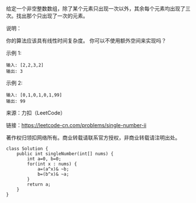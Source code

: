 给定一个非空整数数组，除了某个元素只出现一次以外，其余每个元素均出现了三次。找出那个只出现了一次的元素。

说明：

你的算法应该具有线性时间复杂度。 你可以不使用额外空间来实现吗？

示例 1:
```
输入: [2,2,3,2]
输出: 3
```
示例 2:
```
输入: [0,1,0,1,0,1,99]
输出: 99
```

来源：力扣（LeetCode）

链接：https://leetcode-cn.com/problems/single-number-ii

著作权归领扣网络所有。商业转载请联系官方授权，非商业转载请注明出处。
```
class Solution {
    public int singleNumber(int[] nums) {
        int a=0, b=0;
        for(int x : nums) {
            a=(a^x)& ~b;
            b=(b^x)& ~a;
        }
        return a;
    }
}
```